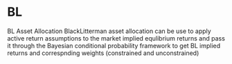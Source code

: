 # BL
BL Asset Allocation
BlackLitterman asset allocation can be use to apply active return assumptions to the market implied equlibrium returns and pass it through the Bayesian conditional probability framework to get BL implied returns and correspnding weights (constrained and unconstrained) 
